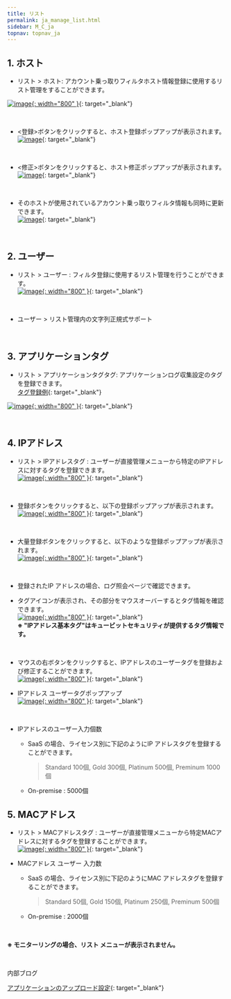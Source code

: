 ```yaml
---
title: リスト
permalink: ja_manage_list.html
sidebar: M_C_ja
topnav: topnav_ja
---
```


## 1. ホスト

- リスト > ホスト: アカウント乗っ取りフィルタホスト情報登録に使用するリスト管理をすることができます。

 [![image](/docs/images/Manual/common/manage/list/13.png){: width="800" }](/docs/images/Manual/common/manage/list/13.png){: target="_blank"}

<br />

- <登録>ボタンをクリックすると、ホスト登録ポップアップが表示されます。   
 [![image](/docs/images/Manual/common/manage/list/2.png)](/docs/images/Manual/common/manage/list/2.png){: target="_blank"}

<br />

- <修正>ボタンをクリックすると、ホスト修正ポップアップが表示されます。  
 [![image](/docs/images/Manual/common/manage/list/3.png)](/docs/images/Manual/common/manage/list/3.png){: target="_blank"}

<br />

- そのホストが使用されているアカウント乗っ取りフィルタ情報も同時に更新できます。   
 [![image](/docs/images/Manual/common/manage/list/4.png)](/docs/images/Manual/common/manage/list/4.png){: target="_blank"}

<br />

## 2. ユーザー

- リスト > ユーザー : フィルタ登録に使用するリスト管理を行うことができます。   
 [![image](/docs/images/Manual/common/manage/list/14.png){: width="800" }](/docs/images/Manual/common/manage/list/14.png){: target="_blank"}

<br />

- ユーザー > リスト管理内の文字列正規式サポート

<br />

## 3. アプリケーションタグ

- リスト > アプリケーションタグタグ: アプリケーションログ収集設定のタグを登録できます。   
[タグ登録例](https://qubitsec.github.io/ja_logcol_application.html){: target="_blank"}

 [![image](/docs/images/Manual/common/manage/list/15.png){: width="800" }](/docs/images/Manual/common/manage/list/15.png){: target="_blank"}

<br />

## 4. IPアドレス 

- リスト > IPアドレスタグ : ユーザーが直接管理メニューから特定のIPアドレスに対するタグを登録できます。   
 [![image](/docs/images/Manual/common/manage/list/07.png){: width="800" }](/docs/images/Manual/common/manage/list/07.png){: target="_blank"}

<br />

- 登録ボタンをクリックすると、以下の登録ポップアップが表示されます。   
 [![image](/docs/images/Manual/common/manage/list/17.png){: width="800" }](/docs/images/Manual/common/manage/list/17.png){: target="_blank"}

 <br />

- 大量登録ボタンをクリックすると、以下のような登録ポップアップが表示されます。   
 [![image](/docs/images/Manual/common/manage/list/18.png){: width="800" }](/docs/images/Manual/common/manage/list/18.png){: target="_blank"}

 <br />

- 登録されたIP アドレスの場合、ログ照会ページで確認できます。
- タグアイコンが表示され、その部分をマウスオーバーするとタグ情報を確認できます。   
 [![image](/docs/images/Manual/common/manage/list/10.png){: width="800" }](/docs/images/Manual/common/manage/list/10.png){: target="_blank"}   
 **※ "IPアドレス基本タグ"はキュービットセキュリティが提供するタグ情報です。**

  <br />

 - マウスの右ボタンをクリックすると、IPアドレスのユーザータグを登録および修正することができます。   
  [![image](/docs/images/Manual/common/manage/list/11.png){: width="800" }](/docs/images/Manual/common/manage/list/11.png){: target="_blank"}   

- IPアドレス ユーザータグポップアップ   
  [![image](/docs/images/Manual/common/manage/list/12.png){: width="800" }](/docs/images/Manual/common/manage/list/12.png){: target="_blank"}

  <br />

- IPアドレスのユーザー入力個数

  - SaaS の場合、ライセンス別に下記のようにIP アドレスタグを登録することができます。

    > Standard 100個,
    > Gold 300個,
    > Platinum 500個,
    > Preminum 1000個

  - On-premise : 5000個

## 5. MACアドレス

- リスト > MACアドレスタグ : ユーザーが直接管理メニューから特定MACアドレスに対するタグを登録することができます。   
 [![image](/docs/images/Manual/common/manage/list/16.png){: width="800" }](/docs/images/Manual/common/manage/list/16.png){: target="_blank"}

- MACアドレス ユーザー 入力数

  - SaaS の場合、ライセンス別に下記のようにMAC アドレスタグを登録することができます。

    > Standard 50個,
    > Gold 150個,
    > Platinum 250個,
    > Preminum 500個

  - On-premise : 2000個

<br />

**※ モニターリングの場合、リスト メニューが表示されません。**

<br />

内部ブログ 

[アプリケーションのアップロード設定](https://qubitsec.github.io/ja_set_app_log_up.html){: target="_blank"}
